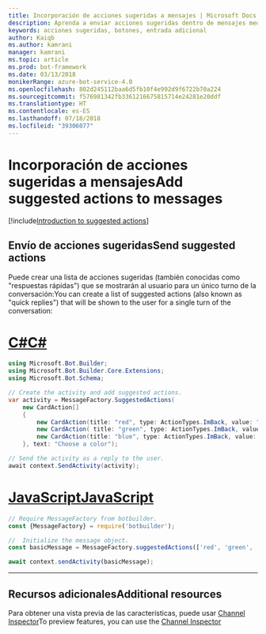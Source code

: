 ```yaml
---
title: Incorporación de acciones sugeridas a mensajes | Microsoft Docs
description: Aprenda a enviar acciones sugeridas dentro de mensajes mediante Bot Builder SDK para JavaScript.
keywords: acciones sugeridas, botones, entrada adicional
author: Kaiqb
ms.author: kamrani
manager: kamrani
ms.topic: article
ms.prod: bot-framework
ms.date: 03/13/2018
monikerRange: azure-bot-service-4.0
ms.openlocfilehash: 802d245112baa6d5fb10f4e992d9f6722b70a224
ms.sourcegitcommit: f576981342fb3361216675815714e24281e20ddf
ms.translationtype: HT
ms.contentlocale: es-ES
ms.lasthandoff: 07/18/2018
ms.locfileid: "39306077"
---
```

# <a name="add-suggested-actions-to-messages"></a><span data-ttu-id="5900a-104">Incorporación de acciones sugeridas a mensajes</span><span class="sxs-lookup"><span data-stu-id="5900a-104">Add suggested actions to messages</span></span>

[!include[Introduction to suggested actions](../includes/snippet-suggested-actions-intro.md)] 

## <a name="send-suggested-actions"></a><span data-ttu-id="5900a-105">Envío de acciones sugeridas</span><span class="sxs-lookup"><span data-stu-id="5900a-105">Send suggested actions</span></span>

<span data-ttu-id="5900a-106">Puede crear una lista de acciones sugeridas (también conocidas como "respuestas rápidas") que se mostrarán al usuario para un único turno de la conversación:</span><span class="sxs-lookup"><span data-stu-id="5900a-106">You can create a list of suggested actions (also known as "quick replies") that will be shown to the user for a single turn of the conversation:</span></span>

# <a name="ctabcsharp"></a>[<span data-ttu-id="5900a-107">C#</span><span class="sxs-lookup"><span data-stu-id="5900a-107">C#</span></span>](#tab/csharp)

```csharp
using Microsoft.Bot.Builder;
using Microsoft.Bot.Builder.Core.Extensions;
using Microsoft.Bot.Schema;

// Create the activity and add suggested actions.
var activity = MessageFactory.SuggestedActions(
    new CardAction[]
    {
        new CardAction(title: "red", type: ActionTypes.ImBack, value: "red"),
        new CardAction( title: "green", type: ActionTypes.ImBack, value: "green"),
        new CardAction(title: "blue", type: ActionTypes.ImBack, value: "blue")
    }, text: "Choose a color");

// Send the activity as a reply to the user.
await context.SendActivity(activity);
```

# <a name="javascripttabjavascript"></a>[<span data-ttu-id="5900a-108">JavaScript</span><span class="sxs-lookup"><span data-stu-id="5900a-108">JavaScript</span></span>](#tab/javascript)

```javascript
// Require MessageFactory from botbuilder.
const {MessageFactory} = require('botbuilder');

//  Initialize the message object.
const basicMessage = MessageFactory.suggestedActions(['red', 'green', 'blue'], 'Choose a color');

await context.sendActivity(basicMessage);
```

---

## <a name="additional-resources"></a><span data-ttu-id="5900a-109">Recursos adicionales</span><span class="sxs-lookup"><span data-stu-id="5900a-109">Additional resources</span></span>

<span data-ttu-id="5900a-110">Para obtener una vista previa de las características, puede usar [Channel Inspector](../bot-service-channel-inspector.md)</span><span class="sxs-lookup"><span data-stu-id="5900a-110">To preview features, you can use the [Channel Inspector](../bot-service-channel-inspector.md)</span></span>
